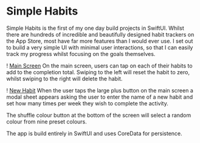 # Simple Habits

Simple Habits is the first of my one day build projects in SwiftUI. Whilst there are hundreds of incredible and beautifully designed habit trackers on the App Store, most have far more features than I would ever use. I set out to build a very simple UI with minimal user interactions, so that I can easily track my progress whilst focusing on the goals themselves. 

! [Main Screen](MainScreen.png)
On the main screen, users can tap on each of their habits to add to the completion total. 
Swiping to the left will reset the habit to zero, whilst swiping to the right will delete the habit.

! [New Habit](NewHabit.png)
When the user taps the large plus button on the main screen a modal sheet appears asking the user to enter the name of a new habit and set how many times per week they wish to complete the activity. 

The shuffle colour button at the bottom of the screen will select a random colour from nine preset colours. 

The app is build entirely in SwiftUI and uses CoreData for persistence.
